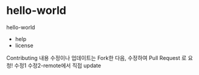 # hello-world
hello-world


- help
- license

Contributing
내용 수정이나 업데이트는 Fork한 다음, 수정하여 Pull Request 로 요청!
수정1
수정2-remote에서 직접 update
